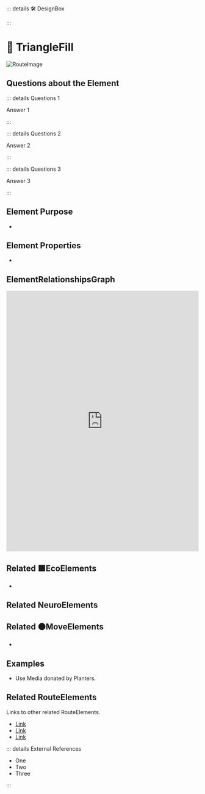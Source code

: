 ::: details 🛠 DesignBox



:::

# 🔺 <route>TriangleFill</route>


![RouteImage](/Route/RouteImage.png)

## Questions about the Element

::: details Questions 1

Answer 1

:::

::: details Questions 2

Answer 2

:::

::: details Questions 3

Answer 3

:::

## Element Purpose

- 

## Element Properties

- 

## ElementRelationshipsGraph

<iframe 
    width="100%" 
    height="684" 
    frameborder="0"
    src="https://observablehq.com/embed/@d3/force-directed-graph/2?cells=chart"
></iframe>

## Related 🟩<eco>EcoElements</eco>
- 
## Related <neuro>NeuroElements</neuro>


## Related 🟠<move>MoveElements</move>
- 

## Examples

- Use Media donated by Planters. 

## Related <route>RouteElements </route>

Links to other related RouteElements. 

- [Link]()
- [Link]()
- [Link]()

::: details External References

- One
- Two
- Three

:::




<!-- - [Triangulated irregular network](https://www.researchgate.net/publication/23541399_Algorithms_for_Visibility_Computation_on_Terrains_A_Survey) -->